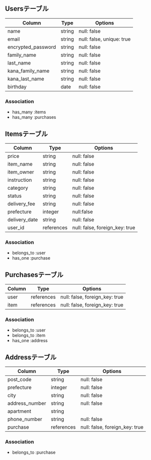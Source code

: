 ## Usersテーブル

|Column                |   Type     |Options                  |
|----------------------|------------|-------------------------|
| name                 | string     |null: false              |
| email                | string     |null: false, unique: true|
| encrypted_password   | string     |null: false              |
| family_name           | string     |null: false              |
| last_name            | string     |null: false              |
| kana_family_name      | string     |null: false              |
| kana_last_name       | string     |null: false              |
| birthday             | date       |null: false              |

### Association
- has_many :items
- has_many :purchases


## Itemsテーブル

|Column                |    Type         |Options                         |
|----------------------|-----------------|--------------------------------|
| price                | string          |null: false                     |
| item_name            | string          |null: false                     |
| item_owner           | string          |null: false                     |
| instruction          | string          |null: false                     |
| category             | string          |null: false                     |
| status               | string          |null: false                     | 
| delivery_fee         | string          |null: false                     |
| prefecture           | integer         |null:false                      |
| delivery_date        | string          |null: false                     |
| user_id              | references      |null: false, foreign_key: true  |

### Association
 - belongs_to :user
 - has_one :purchase

## Purchasesテーブル

|Column                 |    Type         | Options                         |
|-----------------------|-----------------|---------------------------------|
| user                  | references      |null: false, foreign_key: true   |
| item                  | references      |null: false, foreign_key: true   |

### Association
- belongs_to :user
- belongs_to :item
- has_one :address

## Addressテーブル

|Column                 |    Type         | Options                       |
|-----------------------|-----------------|-------------------------------|
| post_code             | string          |null: false                    |
| prefecture            | integer         |null: false                    |
| city                  | string          |null: false                    |
| address_number        | string          |null: false                    |
| apartment             | string          |                               |
| phone_number          | string          |null: false                    |
| purchase              | references      |null: false, foreign_key: true |

### Association
- belongs_to :purchase